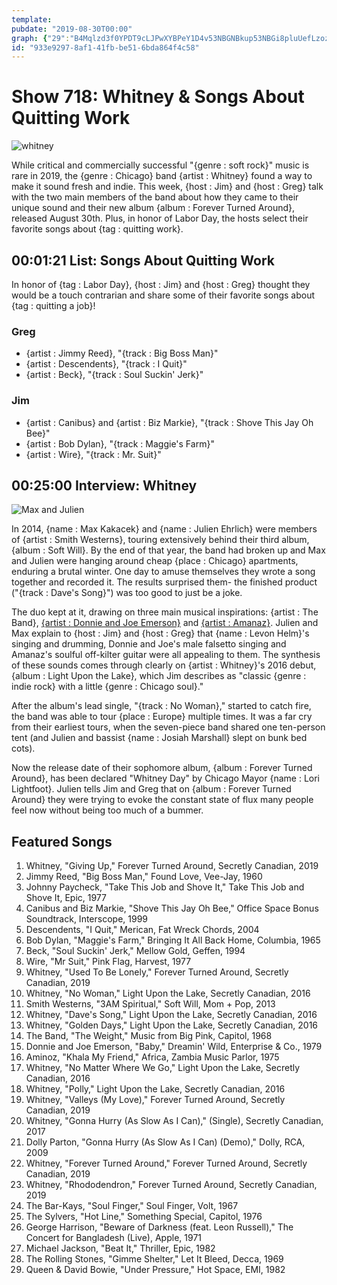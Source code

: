 ```yaml
---
template: 
pubdate: "2019-08-30T00:00"
graph: {"29":"B4Mqlzd3f0YPDT9cLJPwXYBPeY1D4v53NBGNBkup53NBGi8pluUefLzozT8DBHl7Cn1XuL","15O":"iulmdjqh8T"}
id: "933e9297-8af1-41fb-be51-6bda864f4c58"
---
```






# Show 718: Whitney & Songs About Quitting Work

![whitney](https://static.soundopinions.org/images/2019/whitney.jpg)

While critical and commercially successful "{genre : soft rock}" music is rare in 2019, the {genre : Chicago} band {artist : Whitney} found a way to make it sound fresh and indie. This week, {host : Jim} and {host : Greg} talk with the two main members of the band about how they came to their unique sound and their new album {album : Forever Turned Around}, released August 30th. Plus, in honor of Labor Day, the hosts select their favorite songs about {tag : quitting work}.



## 00:01:21 List: Songs About Quitting Work

In honor of {tag : Labor Day}, {host : Jim} and {host : Greg} thought they would be a touch contrarian and share some of their favorite songs about {tag : quitting a job}!


### Greg

- {artist : Jimmy Reed}, "{track : Big Boss Man}"
- {artist : Descendents}, "{track : I Quit}"
- {artist : Beck}, "{track : Soul Suckin' Jerk}"


### Jim

- {artist : Canibus} and {artist : Biz Markie}, "{track : Shove This Jay Oh Bee}"
- {artist : Bob Dylan}, "{track : Maggie's Farm}"
- {artist : Wire}, "{track : Mr. Suit}"



## 00:25:00 Interview: Whitney

![Max and Julien](https://static.soundopinions.org/assets/718/15O0.jpg)

In 2014, {name : Max Kakacek} and {name : Julien Ehrlich} were members of {artist : Smith Westerns}, touring extensively behind their third album, {album : Soft Will}. By the end of that year, the band had broken up and Max and Julien were hanging around cheap {place : Chicago} apartments, enduring a brutal winter. One day to amuse themselves they wrote a song together and recorded it. The results surprised them- the finished product ("{track : Dave's Song}") was too good to just be a joke.

The duo kept at it, drawing on three main musical inspirations: {artist : The Band}, [{artist : Donnie and Joe Emerson}](https://vimeo.com/39424998) and [{artist : Amanaz}](https://www.okayafrica.com/zambia-music-zamrock-top-songs/). Julien and Max explain to {host : Jim} and {host : Greg} that {name : Levon Helm}'s singing and drumming, Donnie and Joe's male falsetto singing and Amanaz's soulful off-kilter guitar were all appealing to them. The synthesis of these sounds comes through clearly on {artist : Whitney}'s 2016 debut, {album : Light Upon the Lake}, which Jim describes as "classic {genre : indie rock} with a little {genre : Chicago soul}."

After the album's lead single, "{track : No Woman}," started to catch fire, the band was able to tour {place : Europe} multiple times. It was a far cry from their earliest tours, when the seven-piece band shared one ten-person tent (and Julien and bassist {name : Josiah Marshall} slept on bunk bed cots).

Now the release date of their sophomore album, {album : Forever Turned Around}, has been declared "Whitney Day" by Chicago Mayor {name : Lori Lightfoot}. Julien tells Jim and Greg that on {album : Forever Turned Around} they were trying to evoke the constant state of flux many people feel now without being too much of a bummer.



## Featured Songs

1. Whitney, "Giving Up," Forever Turned Around, Secretly Canadian, 2019
2. Jimmy Reed, "Big Boss Man," Found Love, Vee-Jay, 1960
3. Johnny Paycheck, "Take This Job and Shove It," Take This Job and Shove It, Epic, 1977
4. Canibus and Biz Markie, "Shove This Jay Oh Bee," Office Space Bonus Soundtrack, Interscope, 1999
5. Descendents, "I Quit," Merican, Fat Wreck Chords, 2004
6. Bob Dylan, "Maggie's Farm," Bringing It All Back Home, Columbia, 1965
7. Beck, "Soul Suckin' Jerk," Mellow Gold, Geffen, 1994
8. Wire, "Mr Suit," Pink Flag, Harvest, 1977
9. Whitney, "Used To Be Lonely," Forever Turned Around, Secretly Canadian, 2019
10. Whitney, "No Woman," Light Upon the Lake, Secretly Canadian, 2016
11. Smith Westerns, "3AM Spiritual," Soft Will, Mom + Pop, 2013
12. Whitney, "Dave's Song," Light Upon the Lake, Secretly Canadian, 2016
13. Whitney, "Golden Days," Light Upon the Lake, Secretly Canadian, 2016
14. The Band, "The Weight," Music from Big Pink, Capitol, 1968
15. Donnie and Joe Emerson, "Baby," Dreamin' Wild, Enterprise & Co., 1979
16. Aminoz, "Khala My Friend," Africa, Zambia Music Parlor, 1975
17. Whitney, "No Matter Where We Go," Light Upon the Lake, Secretly Canadian, 2016
18. Whitney, "Polly," Light Upon the Lake, Secretly Canadian, 2016
19. Whitney, "Valleys (My Love)," Forever Turned Around, Secretly Canadian, 2019
20. Whitney, "Gonna Hurry (As Slow As I Can)," (Single), Secretly Canadian, 2017
21. Dolly Parton, "Gonna Hurry (As Slow As I Can) (Demo)," Dolly, RCA, 2009
22. Whitney, "Forever Turned Around," Forever Turned Around, Secretly Canadian, 2019
23. Whitney, "Rhododendron," Forever Turned Around, Secretly Canadian, 2019
24. The Bar-Kays, "Soul Finger," Soul Finger, Volt, 1967
25. The Sylvers, "Hot Line," Something Special, Capitol, 1976
26. George Harrison, "Beware of Darkness (feat. Leon Russell)," The Concert for Bangladesh (Live), Apple, 1971
27. Michael Jackson, "Beat It," Thriller, Epic, 1982
28. The Rolling Stones, "Gimme Shelter," Let It Bleed, Decca, 1969
29. Queen & David Bowie, "Under Pressure," Hot Space, EMI, 1982